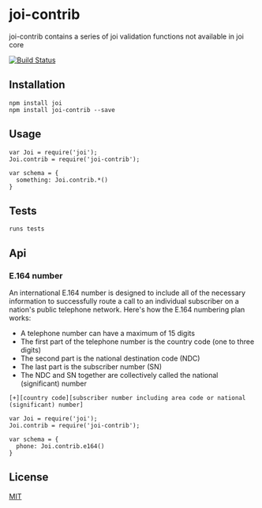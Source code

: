 
# joi-contrib

joi-contrib contains a series of joi validation functions not available in joi core

[![Build Status](https://travis-ci.org/andrewkeig/joi-contrib.svg?branch=master)](https://travis-ci.org/andrewkeig/joi-contrib)


## Installation

```
npm install joi
npm install joi-contrib --save
```

## Usage

```
var Joi = require('joi');
Joi.contrib = require('joi-contrib');

var schema = {
  something: Joi.contrib.*()
}

```

## Tests


```
runs tests

```

## Api



### E.164 number

An international E.164 number is designed to include all of the necessary information to 
successfully route a call to an individual subscriber on a nation's public telephone network. 
Here's how the E.164 numbering plan works:

- A telephone number can have a maximum of 15 digits
- The first part of the telephone number is the country code (one to three digits)
- The second part is the national destination code (NDC)
- The last part is the subscriber number (SN)
- The NDC and SN together are collectively called the national (significant) number

```
[+][country code][subscriber number including area code or national (significant) number]
```


```
var Joi = require('joi');
Joi.contrib = require('joi-contrib');

var schema = {
  phone: Joi.contrib.e164()
}

```


## License

[MIT](https://github.com/andrewkeig/joi-contrib/blob/master/LICENSE)